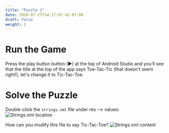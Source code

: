 ```yaml
---
title: "Puzzle 1"
date: 2020-07-27T14:17:07.42-07:00
draft: false
weight: 2
---
```


# Run the Game
Press the play button button (►) at the top of Android Studio and you’ll see that the title at the top of the app says Toe-Tac-Tic (that doesn't seem right!), let's change it to Tic-Tac-Toe.

# Solve the Puzzle
Double-click the ```strings.xml``` file under res --> values:
![Strings.xml location](../resources/_gen/images/puzzle1.PNG)

How can you modify this file to say Tic-Tac-Toe?
![Strings.xml content](../resources/_gen/images/puzzle1_stringsxml.PNG)
